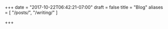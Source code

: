 +++
date = "2017-10-22T06:42:21-07:00"
draft = false
title = "Blog"
aliases = [
    "/posts/",
    "/writing/"
]

+++
